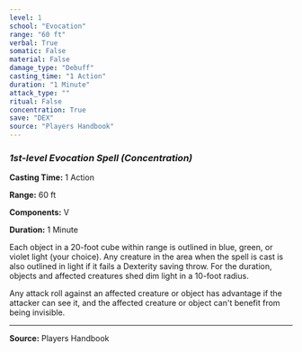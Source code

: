 ```yaml
---
level: 1
school: "Evocation"
range: "60 ft"
verbal: True
somatic: False
material: False
damage_type: "Debuff"
casting_time: "1 Action"
duration: "1 Minute"
attack_type: ""
ritual: False
concentration: True
save: "DEX"
source: "Players Handbook"
---
```


### *1st-level Evocation Spell* *(Concentration)*

**Casting Time:** 1 Action

**Range:** 60 ft

**Components:** V

**Duration:** 1 Minute

Each object in a 20-foot cube within range is outlined in blue, green, or violet light (your choice). Any creature in the area when the spell is cast is also outlined in light if it fails a Dexterity saving throw. For the duration, objects and affected creatures shed dim light in a 10-foot radius.
 
 Any attack roll against an affected creature or object has advantage if the attacker can see it, and the affected creature or object can't benefit from being invisible.

---
**Source:** Players Handbook
